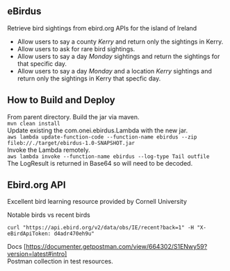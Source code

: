 ## eBirdus
Retrieve bird sightings from ebird.org APIs for the island of Ireland

- Allow users to say a county _Kerry_ and return only the sightings in Kerry.  
- Allow users to ask for rare bird sightings.  
- Allow users to say a day _Monday_ sightings and return the sightings for that specific day.  
- Allow users to say a day _Monday_ and a location _Kerry_ sightings and return only the sightings in Kerry that specfic day.  

 
## How to Build and Deploy
From parent directory. Build the jar via maven.  
`mvn clean install`  
Update existing the com.onei.ebirdus.Lambda with the new jar.  
`aws lambda update-function-code --function-name ebirdus --zip fileb://./target/ebirdus-1.0-SNAPSHOT.jar`  
Invoke the Lambda remotely.  
`aws lambda invoke --function-name ebirdus --log-type Tail outfile`  
The LogResult is returned in Base64 so will need to be decoded.


## Ebird.org API

Excellent bird learning resource provided by Cornell University 

Notable birds vs recent birds
```
curl "https://api.ebird.org/v2/data/obs/IE/recent?back=1" -H "X-eBirdApiToken: d4adr470eh9u"  
```
Docs [https://documenter.getpostman.com/view/664302/S1ENwy59?version=latest#intro]  
Postman collection in test resources.
